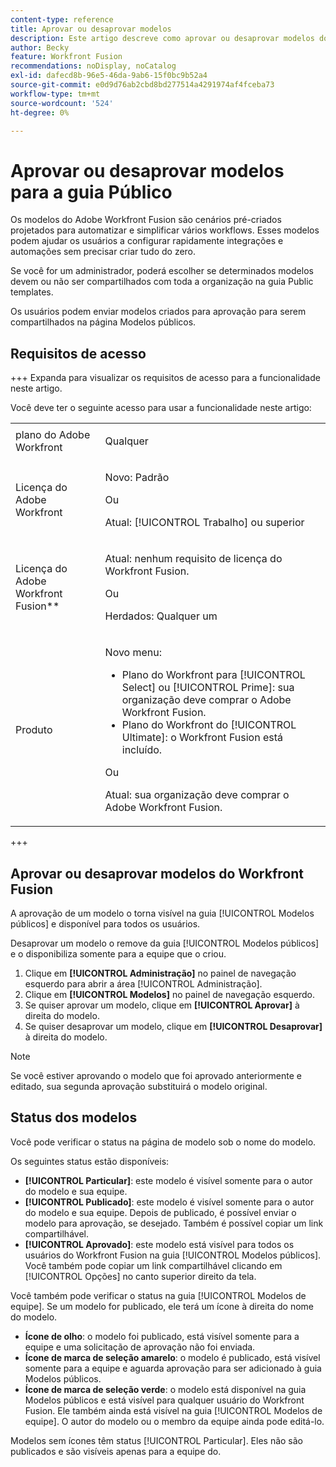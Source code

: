 ```yaml
---
content-type: reference
title: Aprovar ou desaprovar modelos
description: Este artigo descreve como aprovar ou desaprovar modelos do Fusion.
author: Becky
feature: Workfront Fusion
recommendations: noDisplay, noCatalog
exl-id: dafecd8b-96e5-46da-9ab6-15f0bc9b52a4
source-git-commit: e0d9d76ab2cbd8bd277514a4291974af4fceba73
workflow-type: tm+mt
source-wordcount: '524'
ht-degree: 0%

---
```


# Aprovar ou desaprovar modelos para a guia Público

Os modelos do Adobe Workfront Fusion são cenários pré-criados projetados para automatizar e simplificar vários workflows. Esses modelos podem ajudar os usuários a configurar rapidamente integrações e automações sem precisar criar tudo do zero.

Se você for um administrador, poderá escolher se determinados modelos devem ou não ser compartilhados com toda a organização na guia Public templates.

Os usuários podem enviar modelos criados para aprovação para serem compartilhados na página Modelos públicos. <!--do the have to be requested or can an admin just choose to approve?-->

## Requisitos de acesso

+++ Expanda para visualizar os requisitos de acesso para a funcionalidade neste artigo.

Você deve ter o seguinte acesso para usar a funcionalidade neste artigo:

<table style="table-layout:auto">
  <col>
  <col>
  <tbody>
    <tr>
      <td role="rowheader">plano do Adobe Workfront</td>
      <td><p>Qualquer</p></td>
    </tr>
    <tr data-mc-conditions="">
      <td role="rowheader">Licença do Adobe Workfront</td>
      <td><p>Novo: Padrão</p><p>Ou</p><p>Atual: [!UICONTROL Trabalho] ou superior</p></td>
    </tr>
    <tr>
      <td role="rowheader">Licença do Adobe Workfront Fusion**</td>
      <td>
        <p>Atual: nenhum requisito de licença do Workfront Fusion.</p>
        <p>Ou</p>
        <p>Herdados: Qualquer um</p>
      </td>
    </tr>
    <tr>
      <td role="rowheader">Produto</td>
      <td>
        <p>Novo menu:</p>
        <ul>
          <li>Plano do Workfront para [!UICONTROL Select] ou [!UICONTROL Prime]: sua organização deve comprar o Adobe Workfront Fusion.</li>
          <li>Plano do Workfront do [!UICONTROL Ultimate]: o Workfront Fusion está incluído.</li>
        </ul>
        <p>Ou</p>
        <p>Atual: sua organização deve comprar o Adobe Workfront Fusion.</p>
      </td>
    </tr>
  </tbody>
</table>

<!--
For more detail about the information in this table, see [Access requirements in Workfront documentation](/help/quicksilver/administration-and-setup/add-users/access-levels-and-object-permissions/access-level-requirements-in-documentation.md). 

For information on Adobe Workfront Fusion licenses, see [Adobe Workfront Fusion licenses](../../workfront-fusion/get-started/license-automation-vs-integration.md).-->

+++

## Aprovar ou desaprovar modelos do Workfront Fusion

A aprovação de um modelo o torna visível na guia [!UICONTROL Modelos públicos] e disponível para todos os usuários.

Desaprovar um modelo o remove da guia [!UICONTROL Modelos públicos] e o disponibiliza somente para a equipe que o criou.

1. Clique em **[!UICONTROL Administração]** no painel de navegação esquerdo para abrir a área [!UICONTROL Administração].
1. Clique em **[!UICONTROL Modelos]** no painel de navegação esquerdo.
1. Se quiser aprovar um modelo, clique em **[!UICONTROL Aprovar]** à direita do modelo.
1. Se quiser desaprovar um modelo, clique em **[!UICONTROL Desaprovar]** à direita do modelo.

>[!NOTE]
>
>Se você estiver aprovando o modelo que foi aprovado anteriormente e editado, sua segunda aprovação substituirá o modelo original.


## Status dos modelos

Você pode verificar o status na página de modelo sob o nome do modelo.

Os seguintes status estão disponíveis:

* **[!UICONTROL Particular]**: este modelo é visível somente para o autor do modelo e sua equipe.
* **[!UICONTROL Publicado]**: este modelo é visível somente para o autor do modelo e sua equipe. Depois de publicado, é possível enviar o modelo para aprovação, se desejado. Também é possível copiar um link compartilhável.
* **[!UICONTROL Aprovado]**: este modelo está visível para todos os usuários do Workfront Fusion na guia [!UICONTROL Modelos públicos]. Você também pode copiar um link compartilhável clicando em [!UICONTROL Opções] no canto superior direito da tela.

Você também pode verificar o status na guia [!UICONTROL Modelos de equipe]. Se um modelo for publicado, ele terá um ícone à direita do nome do modelo.

* **Ícone de olho**: o modelo foi publicado, está visível somente para a equipe e uma solicitação de aprovação não foi enviada.
* **Ícone de marca de seleção amarelo**: o modelo é publicado, está visível somente para a equipe e aguarda aprovação para ser adicionado à guia Modelos públicos.
* **Ícone de marca de seleção verde**: o modelo está disponível na guia Modelos públicos e está visível para qualquer usuário do Workfront Fusion. Ele também ainda está visível na guia [!UICONTROL Modelos de equipe]. O autor do modelo ou o membro da equipe ainda pode editá-lo.

Modelos sem ícones têm status [!UICONTROL Particular]. Eles não são publicados e são visíveis apenas para a equipe do.


<!--

## Questions about how this works

Editing

1. If an admin edits a template, do they have to publish again? ... Do they have to approve again?
1. What does publishing actually do?
1. Does a user have to submit for approval to share on the Public tab or can admin go through and approve/reject which ones they want? 
1. What is the admin approving? Does a user have to submit it for approval? 



What does "Publishing" mean?
What does "Approving" mean?
If an admin edits a template, do they have to publish again? ... Do they have to approve again?
Does a user have to submit for approval to share on the Public tab or can admin go through and approve/reject which ones they want? 
What is the admin approving? Does a user have to submit it for approval?

-->
